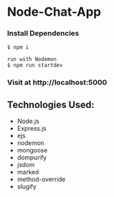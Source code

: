# Node-Chat-App 

### Install Dependencies
```
$ npm i
```
```
run with Nodemon
$ npm run startdev
```

### Visit at http://localhost:5000

## Technologies Used:

* Node.js
* Express.js 
* ejs
* nodemon
* mongoose
* dompurify
* jsdom
* marked
* method-override
* slugify






